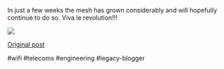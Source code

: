 <!--
date: '2005-08-30'
published: true
slug: 2005-08-its-alive_30
time_to_read: 5
title: Its ALIVE!!!!
-->

In just a few weeks the mesh has grown considerably and will hopefully continue to do so. Viva le revolution!!!  
  
[![](http://photos1.blogger.com/blogger/521/328/400/wild_west_mesh.jpg)](http://photos1.blogger.com/blogger/521/328/1600/wild_west_mesh1.jpg)

[Original post](https://ysfk.blogspot.com/2005/08/its-alive_30.html)

#wifi #telecoms #engineering #legacy-blogger 